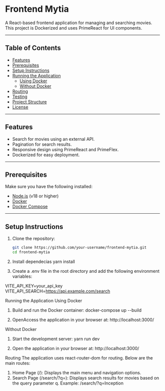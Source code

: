 # Frontend Mytia

A React-based frontend application for managing and searching movies. This project is Dockerized and uses PrimeReact for UI components.

---

## Table of Contents
- [Features](#features)
- [Prerequisites](#prerequisites)
- [Setup Instructions](#setup-instructions)
- [Running the Application](#running-the-application)
  - [Using Docker](#using-docker)
  - [Without Docker](#without-docker)
- [Routing](#routing)
- [Testing](#testing)
- [Project Structure](#project-structure)
- [License](#license)

---

## Features
- Search for movies using an external API.
- Pagination for search results.
- Responsive design using PrimeReact and PrimeFlex.
- Dockerized for easy deployment.

---

## Prerequisites
Make sure you have the following installed:
- [Node.js](https://nodejs.org/) (v18 or higher)
- [Docker](https://www.docker.com/)
- [Docker Compose](https://docs.docker.com/compose/)

---

## Setup Instructions

1. Clone the repository:
   ```bash
   git clone https://github.com/your-username/frontend-mytia.git
   cd frontend-mytia

2. Install dependecias
    yarn install

3. Create a .env file in the root directory and add the following environment variables:

  VITE_API_KEY=your_api_key
  VITE_API_SEARCH=https://api.example.com/search

Running the Application
  Using Docker
  1. Build and run the Docker container:
      docker-compose up --build

  2. OpenAccess the application in your browser at:
     http://localhost:3000/

Without Docker
  1. Start the development server:
    yarn run dev

  2. Open the application in your browser at:
     http://localhost:3000/


Routing
The application uses react-router-dom for routing. Below are the main routes:

  1. Home Page (/):
     Displays the main menu and navigation options.
  2. Search Page (/search/?q=<query>):
    Displays search results for movies based on the query parameter q.
    Example: /search/?q=Inception